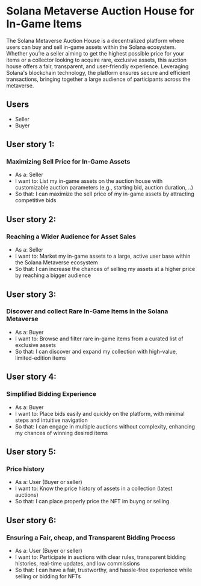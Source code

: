 # Solana Metaverse Auction House for In-Game Items

The Solana Metaverse Auction House is a decentralized platform where users can buy and sell in-game assets within the Solana ecosystem. Whether you’re a seller aiming to get the highest possible price for your items or a collector looking to acquire rare, exclusive assets, this auction house offers a fair, transparent, and user-friendly experience. Leveraging Solana's blockchain technology, the platform ensures secure and efficient transactions, bringing together a large audience of participants across the metaverse.

## Users

- Seller
- Buyer

## User story 1:

### Maximizing Sell Price for In-Game Assets

- As a: Seller  
- I want to: List my in-game assets on the auction house with customizable auction parameters (e.g., starting bid, auction duration, ..)  
- So that: I can maximize the sell price of my in-game assets by attracting competitive bids

## User story 2:

### Reaching a Wider Audience for Asset Sales

- As a: Seller  
- I want to: Market my in-game assets to a large, active user base within the Solana Metaverse ecosystem  
- So that: I can increase the chances of selling my assets at a higher price by reaching a bigger audience

## User story 3:

### Discover and collect Rare In-Game Items in the Solana Metaverse

- As a: Buyer  
- I want to: Browse and filter rare in-game items from a curated list of exclusive assets  
- So that: I can discover and expand my collection with high-value, limited-edition items


## User story 4:

### Simplified Bidding Experience

- As a: Buyer  
- I want to: Place bids easily and quickly on the platform, with minimal steps and intuitive navigation  
- So that: I can engage in multiple auctions without complexity, enhancing my chances of winning desired items

## User story 5:

### Price history

- As a: User (Buyer or seller)   
- I want to: Know the price history of assets in a collection (latest auctions)   
- So that: I can place properly price the NFT im buyng or selling.

## User story 6:

### Ensuring a Fair, cheap, and Transparent Bidding Process

- As a: User (Buyer or seller)  
- I want to: Participate in auctions with clear rules, transparent bidding histories, real-time updates, and low commissions  
- So that: I can have a fair, trustworthy, and hassle-free experience while selling or bidding for NFTs

